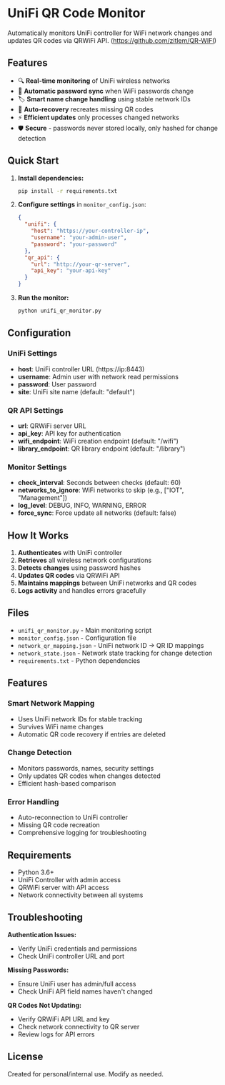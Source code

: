 # UniFi QR Code Monitor

Automatically monitors UniFi controller for WiFi network changes and updates QR codes via QRWiFi API. (https://github.com/zitlem/QR-WIFI)

## Features

- 🔍 **Real-time monitoring** of UniFi wireless networks
- 🔐 **Automatic password sync** when WiFi passwords change
- 🏷️ **Smart name change handling** using stable network IDs
- 🔄 **Auto-recovery** recreates missing QR codes
- ⚡ **Efficient updates** only processes changed networks
- 🛡️ **Secure** - passwords never stored locally, only hashed for change detection

## Quick Start

1. **Install dependencies:**
   ```bash
   pip install -r requirements.txt
   ```

2. **Configure settings** in `monitor_config.json`:
   ```json
   {
     "unifi": {
       "host": "https://your-controller-ip",
       "username": "your-admin-user",
       "password": "your-password"
     },
     "qr_api": {
       "url": "http://your-qr-server",
       "api_key": "your-api-key"
     }
   }
   ```

3. **Run the monitor:**
   ```bash
   python unifi_qr_monitor.py
   ```

## Configuration

### UniFi Settings
- **host**: UniFi controller URL (https://ip:8443)
- **username**: Admin user with network read permissions
- **password**: User password
- **site**: UniFi site name (default: "default")

### QR API Settings
- **url**: QRWiFi server URL
- **api_key**: API key for authentication
- **wifi_endpoint**: WiFi creation endpoint (default: "/wifi")
- **library_endpoint**: QR library endpoint (default: "/library")

### Monitor Settings
- **check_interval**: Seconds between checks (default: 60)
- **networks_to_ignore**: WiFi networks to skip (e.g., ["IOT", "Management"])
- **log_level**: DEBUG, INFO, WARNING, ERROR
- **force_sync**: Force update all networks (default: false)

## How It Works

1. **Authenticates** with UniFi controller
2. **Retrieves** all wireless network configurations
3. **Detects changes** using password hashes
4. **Updates QR codes** via QRWiFi API
5. **Maintains mappings** between UniFi networks and QR codes
6. **Logs activity** and handles errors gracefully

## Files

- `unifi_qr_monitor.py` - Main monitoring script
- `monitor_config.json` - Configuration file
- `network_qr_mapping.json` - UniFi network ID → QR ID mappings
- `network_state.json` - Network state tracking for change detection
- `requirements.txt` - Python dependencies

## Features

### Smart Network Mapping
- Uses UniFi network IDs for stable tracking
- Survives WiFi name changes
- Automatic QR code recovery if entries are deleted

### Change Detection
- Monitors passwords, names, security settings
- Only updates QR codes when changes detected
- Efficient hash-based comparison

### Error Handling
- Auto-reconnection to UniFi controller
- Missing QR code recreation
- Comprehensive logging for troubleshooting

## Requirements

- Python 3.6+
- UniFi Controller with admin access
- QRWiFi server with API access
- Network connectivity between all systems

## Troubleshooting

**Authentication Issues:**
- Verify UniFi credentials and permissions
- Check UniFi controller URL and port

**Missing Passwords:**
- Ensure UniFi user has admin/full access
- Check UniFi API field names haven't changed

**QR Codes Not Updating:**
- Verify QRWiFi API URL and key
- Check network connectivity to QR server
- Review logs for API errors

## License

Created for personal/internal use. Modify as needed.
